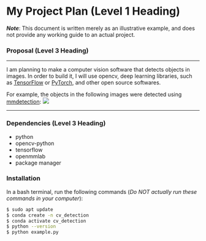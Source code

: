 # My Project Plan (Level 1 Heading)
***Note***: This document is written merely as an illustrative example, and does not provide any working guide to an actual project.

### Proposal (Level 3 Heading)
---
I am planning to make a computer vision software that detects objects in images.
In order to build it, I will use opencv, deep learning libraries, such as [TensorFlow](http:gachon.ac.kr) or [PyTorch](http:gachon.ac.kr), and other open source softwares.

For example, the objects in the following images were detected using [mmdetection](http:gachon.ac.kr):
![](https://user-images.githubusercontent.com/12907710/137271636-56ba1cd2-b110-4812-8221-b4c120320aa9.png)

---

### Dependencies (Level 3 Heading)

- python
- opencv-python
- tensorflow
- openmmlab
- package manager

### Installation

In a bash terminal, run the following commands (*Do NOT actually run these commands in your computer*):

```bash
$ sudo apt update 
$ conda create -n cv_detection 
$ conda activate cv_detection 
$ python --version 
$ python example.py
